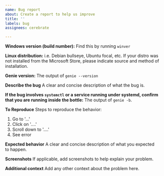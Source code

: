 ```yaml
---
name: Bug report
about: Create a report to help us improve
title: ''
labels: bug
assignees: cerebrate

---
```


**Windows version (build number):**
Find this by running `winver`

**Linux distribution:**
i.e. Debian bullseye, Ubuntu focal, etc.
If your distro was not installed from the Microsoft Store, please indicate source and method of installation.

**Genie version:**
The output of `genie --version`

**Describe the bug**
A clear and concise description of what the bug is.

**If the bug involves `systemctl` or a service running under systemd, confirm that you are running inside the bottle:**
The output of `genie -b`.

**To Reproduce**
Steps to reproduce the behavior:
1. Go to '...'
2. Click on '....'
3. Scroll down to '....'
4. See error

**Expected behavior**
A clear and concise description of what you expected to happen.

**Screenshots**
If applicable, add screenshots to help explain your problem.

**Additional context**
Add any other context about the problem here.
